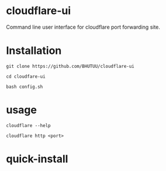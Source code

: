 # cloudflare-ui
Command line user interface for cloudflare port forwarding site. 
# Installation
```git clone https://github.com/BHUTUU/cloudflare-ui```

```cd cloudfare-ui```

```bash config.sh```

# usage
```cloudflare --help```

```cloudflare http <port>```

# quick-install

